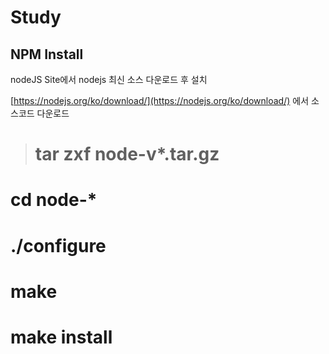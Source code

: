 # Study

## NPM Install

nodeJS Site에서 nodejs 최신 소스 다운로드 후 설치

[https://nodejs.org/ko/download/](https://nodejs.org/ko/download/) 에서 소스코드 다운로드

>  # tar zxf node-v*.tar.gz<br>
 # cd node-*<br>
 # ./configure<br>
 # make<br>
 # make install<br>
